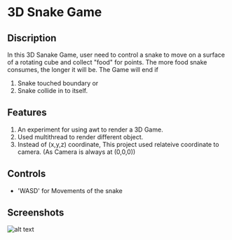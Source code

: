 # 3D Snake Game

## Discription
In this 3D Sanake Game, user need to control a snake to move on a surface of a rotating cube and collect "food" for points. The more food snake consumes, the longer it will be. The Game will end if 
1. Snake touched boundary or
2. Snake collide in to itself.

## Features
1. An experiment for using awt to render a 3D Game.
2. Used multithread to render different object.
3. Instead of (x,y,z) coordinate, This project used relateive coordinate to camera. (As Camera is always at (0,0,0))

## Controls

* 'WASD' for Movements of the snake

## Screenshots
![alt text](http://zijiazhang.com/server_files/images/Snake.png)
